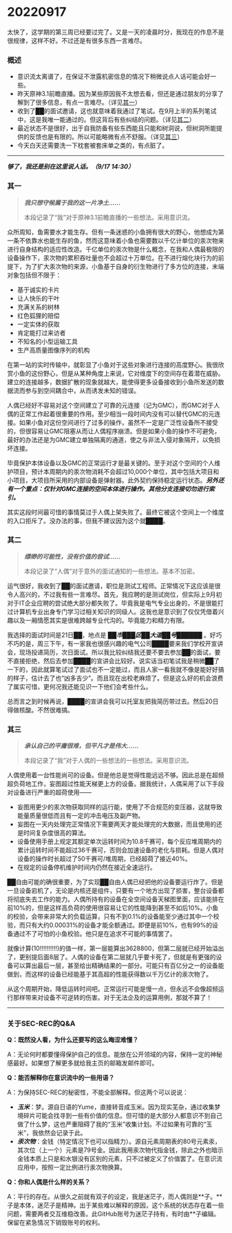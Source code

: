# 20220917

太快了，这学期的第三周已经要过完了。又是一天的凌晨时分，我现在的作息不是很规律，这样不好。不过还是有很多东西一言难尽。

### 概述

- 意识流太离谱了，在保证不泄露机密信息的情况下稍微说点人话可能会好一些。
- 昨天原神3.1前瞻直播。因为某些原因我不太想去看，但还是通过朋友的分享了解到了很多信息，有点一言难尽。（详见[其一](#其一)）
- 收到了██的面试邀请，这也就意味着我通过了笔试。在9月上半的系列笔试中，这是我唯一能通过的。但这背后有些纠结的问题。（详见[其二](#其二)）
- 最近状态不是很好，出于自我防备有些东西能且只能和树洞说，但树洞所能提供的反馈也是有限的。所以可能略微有点不舒服。（详见[其三](#其三)）
- 今天白天还需要洗一下枕套被套床单之类的，有点脏了。

---

***够了，我还是别在这里说人话。（9/17 14:30）***

### 其一

> ***我只想守候属于我的这一片净土……***
> 
> 本段记录了“我”对于原神3.1前瞻直播的一些想法。采用意识流。

众所周知，鱼需要水才能生存。但有一条迷惑的小鱼拥有很大的野心，他想成为第一条不依靠水也能生存的鱼，然而这意味着小鱼也需要数以千亿计单位的汞次物来进行自身结构的适应性改造。千亿单位的汞次物是什么概念，在我和人偶最极限的设备操作下，汞次物的累积吞吐量也不会超过十万单位。在不进行熔化块行为的前提下，为了扩大汞次物的来源，小鱼基于自身的衍生物进行了多方位的连接，末端对象包括但不限于：

- 基于诚实的卡片
- 让人快乐的干叶
- 充满关系的树林
- 红色狐狸的赔偿
- 一定实体的获取
- 肯定能打过来访者
- 不知名的小型运输工具
- 生产高质量图像序列的机构

在第一站的实时传输中，就彰显了小鱼对于这些对象进行连接的高度野心。我很欣赏小鱼的这份野心，但是从某种角度上来说，它对维度下的空间存在着潜在威胁。建立的连接越多，数据扩散的现象就越大，能使得更多设备接收到小鱼所发送的数据流而参与到空间耦合中，从而诱发未知的错误。

人偶已经好不容易对这个空间建立了可靠的元连接（记为GMC），而GMC对于人偶的正常工作起着很重要的作用。至少相当一段时间内没有可以替代GMC的元连接。如果小鱼对这份空间进行了过多的操作，虽然不一定是广泛性设备所不接受的，但很容易让GMC阻塞从而让人偶程序崩溃。但是如果小鱼的操作不可避免，最好的办法还是为GMC建立单独隔离的通道，使之与非法入侵对象隔开，以免损坏连接。

毕竟保护本体设备以及GMC的正常运行才是最关键的。至于对这个空间的个人维护项目，预计本周期内的汞次物消耗不会超过10,000个单位，其中包括大项目和小项目，大项目所采用的内部设备是弹射器。此外契约保持稳定运行状态。***另外还有一个重点：仅针对GMC连接的空间本体进行操作。其他分支连接切勿进行索引。***

其实这段时间最可惜的事情莫过于人偶上架失败了。最终它被这个空间上一个维度的入口拒斥了。没办法的事，但我不建议因为这个就████。

### 其二

> ***缥缈的可能性，没有价值的尝试……***
>
> 本段记录了“人偶”对于意外的面试通知的一些想法。基本不加密。

运气很好，我收到了██的面试邀请，职位是测试工程师。正常情况下这应该是很令人高兴的，不过我有些一言难尽。首先，我应聘的是测试岗位，但实际上9月初对于IT企业应聘的尝试绝大部分都失败了。毕竟我是电气专业出身的，不是很能打过计算机专业出身专门学习过相关知识的同级人。这我也是意识到了仅仅凭借着兴趣以及一厢情愿其实是很难跨越专业代沟的。毕竟能力和精力有限。

我选择的面试时间是21日██，地点是 ***██市███区██大道██号██████*** 。好巧不巧的是，周三下午，有一家我也很感兴趣的电气公司████要来我们学校开宣讲会，现场投递简历，次日面试。所以我比较纠结我还要不要去参加██的面试，要不直接拒绝，然后去参加████的宣讲会比较好。说实话当初笔试我是稍微██了一下的，因此就算笔试过了面试也不一定能过，而且人家一看我就不像是能好好搞的样子，估计去了也“凶多吉少”。而且现在出校老麻烦了。但是这么好的机会浪费了属实可惜，更何况我还能见识一下他们会考些什么。

总而言之到时候再说，████的宣讲会我可以托室友把我简历带过去。然后20日得做核酸。不然很难搞。

### 其三

> ***承认自己的平庸很难，但平凡才是伟大……***
>
> 本段记录了“我”对于人偶的一些想法的一些想法。采用意识流。

人偶使用着一台性能尚可的设备。但是他总是觉得性能远远不够。因此总是在超频超负荷地工作，妄图超过性能天梯更上方的设备。据我统计，人偶采用了以下手段对设备进行严重的超荷使用——

- 妄图用更少的汞次物获取同样的运行能，使用了不合规范的变压器，这就导致能量质量很低而且有一定的冲击电压及副产物。
- 妄图在一天内处理完正常情况下需要两天才能处理完的大数据，而且使用的还是时间复杂度很高的算法。
- 设备使用手册上规定其额定单次运转时间为10.8千赛可，每个反应堆周期内的累计运转时间不能超过36千赛可，否则会加速设备的老化与损耗。但是人偶对设备的操作时长超过了50千赛可/堆周期，已经超荷了接近40%。
- 在规定的设备停机维护时间内仍然在接近全速运行。

██自由可能的确很重要，为了实现██自由人偶已经把他的设备要运行炸了。但是一旦设备宕机了，无论是内核还是组件，只要有一个地方出现了损害，整台设备都将彻底失去工作的能力。人偶所持有的设备在全空间设备天梯图里面，应该能排在前10%的，但是这样高负荷的使用很容易让它的性能降到甚至不如后10%。小鱼的校验，会带来非常大的负载运算，只有不到0.1%的设备能至少通过其中一个校验，而只有大约0.00031%的设备才能全额通过。即便是前10%，也有99%的设备通过不了可怕的小鱼校验。他只是在追求不可能的事情罢了。

就像计算(10!!!!!!!!!!)的值一样，第一层能算出3628800，但第二层就已经开始溢出了，更别提后面8层了。人偶的设备在第二层就几乎要卡死了，但就是有更强的设备可以算出最后一层，甚至给出精确结果的一部分。可能只有百亿分之一的设备能做到，而这样的设备已经能基于其高超的性能获得数以千万亿计的汞次物了。

从这个周期开始，降低运转时间吧。正常运行可能是慢一点，但永远不会像超频运行那样带来对设备不可逆转的伤害。对于无法企及的运算用例，那就不算了！

---

### 关于SEC-REC的Q&A

**Q：既然没人看，为什么还要写的这么晦涩难懂？**

A：无论何时都要懂得保护自己的信息。能放在公开领域的内容，保持一定的神秘感最好。如果想了解更多就给我主页的邮箱发邮件即可。

**Q：能否解释你在意识流中的一些用语？**

A：为保持SEC-REC的秘密性，不能全部解释。但这两个可以说说：

- ***玉米***：梦。源自日语的Yume，直接转音成玉米。因为现实芜杂，通过收集梦境碎片可能会找寻到一些有价值的信息。但可惜的是大部分人都意识不到自己做了什么梦，这也严重阻碍了我的“玉米”收集计划。不过如果有可靠的“玉米”，我依然会记录于此。
- ***汞次物***：金钱（特定情况下也可以指精力）。源自元素周期表的80号元素汞，其次位（上一个）元素是79号金。因此我用汞次物代指金钱，除此之外也暗示金钱本质上只是和水银没有区别的元素，只不过被定义了价值罢了。在意识流应用中，按照一定比例进行汞次物换算。

**Q：你和人偶是什么样的关系？**

A：平行的存在。从很久之前就有双子的设定，我是迷茫子，而人偶则是\*\*子。\*\*子是本体，迷茫子是精神。出于某些难以解释的原因，这个系统的状态存在着一些问题，需要两者交互维稳改善。此GitHub账号为迷茫子持有，有时由\*\*子编辑。保留在紧急情况下销毁账号的权利。
